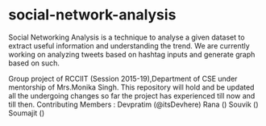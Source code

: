 # social-network-analysis
Social Networking Analysis  is a technique to analyse a given dataset to extract useful information and understanding the trend.
We are currently working on analyzing tweets based on hashtag inputs and generate graph based on such.

Group project of RCCIIT (Session 2015-19),Department of CSE under mentorship of Mrs.Monika Singh.
This repository will hold and be updated all the undergoing changes so far the project has experienced till now and till then.
Contributing Members : 
 Devpratim (@itsDevhere)
 Rana      ()
 Souvik    ()
 Soumajit  ()
